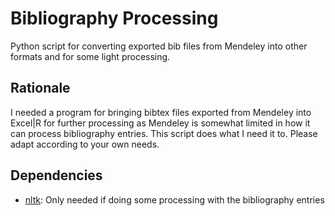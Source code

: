 # Bibliography Processing
Python script for converting exported bib files from Mendeley into other formats and for some light processing.

## Rationale
I needed a program for bringing bibtex files exported from Mendeley into Excel|R for further processing as Mendeley is somewhat limited in how it can process bibliography entries.
This script does what I need it to.
Please adapt according to your own needs.

## Dependencies
- [nltk](http://www.nltk.org/py-modindex.html): Only needed if doing some processing with the bibliography entries

